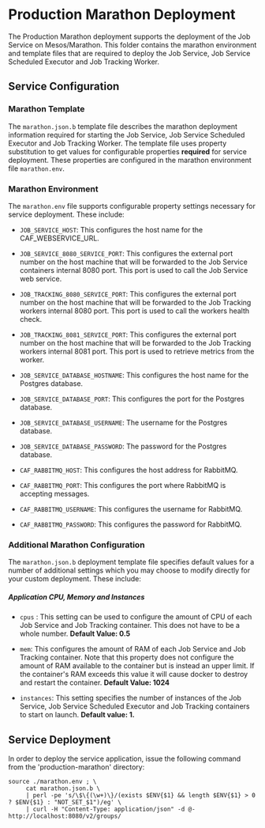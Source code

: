 # Production Marathon Deployment

The Production Marathon deployment supports the deployment of the Job Service on Mesos/Marathon. This folder contains the marathon environment and template files that are required to deploy the Job Service, Job Service Scheduled Executor and Job Tracking Worker.

## Service Configuration

### Marathon Template
The `marathon.json.b` template file describes the marathon deployment information required for starting the Job Service, Job Service Scheduled Executor and Job Tracking Worker. The template file uses property substitution to get values for configurable properties **required** for service deployment. These properties are configured in the marathon environment file `marathon.env`.

### Marathon Environment
The `marathon.env` file supports configurable property settings necessary for service deployment. These include:

- `JOB_SERVICE_HOST`: This configures the host name for the CAF_WEBSERVICE_URL.

- `JOB_SERVICE_8080_SERVICE_PORT`: This configures the external port number on the host machine that will be forwarded to the Job Service containers internal 8080 port. This port is used to call the Job Service web service. 

- `JOB_TRACKING_8080_SERVICE_PORT`: This configures the external port number on the host machine that will be forwarded to the Job Tracking workers internal 8080 port. This port is used to call the workers health check.

- `JOB_TRACKING_8081_SERVICE_PORT`: This configures the external port number on the host machine that will be forwarded to the Job Tracking workers internal 8081 port. This port is used to retrieve metrics from the worker.

- `JOB_SERVICE_DATABASE_HOSTNAME`: This configures the host name for the Postgres database.

- `JOB_SERVICE_DATABASE_PORT`: This configures the port for the Postgres database.

- `JOB_SERVICE_DATABASE_USERNAME`: The username for the Postgres database.

- `JOB_SERVICE_DATABASE_PASSWORD`: The password for the Postgres database.

- `CAF_RABBITMQ_HOST`: This configures the host address for RabbitMQ.

- `CAF_RABBITMQ_PORT`: This configures the port where RabbitMQ is accepting messages.

- `CAF_RABBITMQ_USERNAME`: This configures the username for RabbitMQ.

- `CAF_RABBITMQ_PASSWORD`: This configures the password for RabbitMQ.


### Additional Marathon Configuration
The `marathon.json.b` deployment template file specifies default values for a number of additional settings which you may choose to modify directly for your custom deployment. These include:

##### Application CPU, Memory and Instances

- `cpus` : This setting can be used to configure the amount of CPU of each Job Service and Job Tracking container. This does not have to be a whole number. **Default Value: 0.5**


- `mem`: This configures the amount of RAM of each Job Service and Job Tracking container. Note that this property does not configure the amount of RAM available to the container but is instead an upper limit. If the container's RAM exceeds this value it will cause docker to destroy and restart the container. **Default Value: 1024**

- `instances`: This setting specifies the number of instances of the Job Service, Job Service Scheduled Executor and Job Tracking containers to start on launch. **Default value: 1.**


## Service Deployment
In order to deploy the service application, issue the following command from the 'production-marathon' directory:

	source ./marathon.env ; \
	     cat marathon.json.b \
	     | perl -pe 's/\$\{(\w+)\}/(exists $ENV{$1} && length $ENV{$1} > 0 ? $ENV{$1} : "NOT_SET_$1")/eg' \
	     | curl -H "Content-Type: application/json" -d @- http://localhost:8080/v2/groups/
